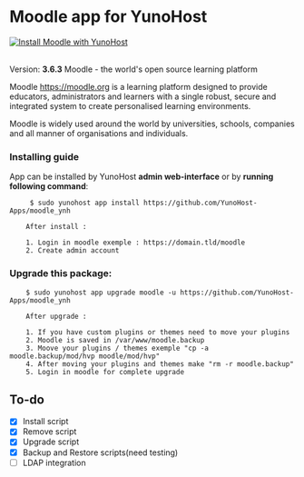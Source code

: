 # Moodle app for YunoHost
[![Install Moodle with YunoHost](https://install-app.yunohost.org/install-with-yunohost.png)](https://install-app.yunohost.org/?app=Moodle)<br><br>

Version: **3.6.3**
Moodle - the world's open source learning platform

Moodle <https://moodle.org> is a learning platform designed to provide
educators, administrators and learners with a single robust, secure and
integrated system to create personalised learning environments.

Moodle is widely used around the world by universities, schools, companies and
all manner of organisations and individuals.


### Installing guide

 App can be installed by YunoHost **admin web-interface** or by **running following command**:

         $ sudo yunohost app install https://github.com/YunoHost-Apps/moodle_ynh
         
        After install :
 
        1. Login in moodle exemple : https://domain.tld/moodle
        2. Create admin account

 
### Upgrade this package:

        $ sudo yunohost app upgrade moodle -u https://github.com/YunoHost-Apps/moodle_ynh
        
        After upgrade :
 
        1. If you have custom plugins or themes need to move your plugins
        2. Moodle is saved in /var/www/moodle.backup
        3. Moove your plugins / themes exemple "cp -a  moodle.backup/mod/hvp moodle/mod/hvp"
        4. After moving your plugins and themes make "rm -r moodle.backup"
        5. Login in moodle for complete upgrade

## To-do
- [X] Install script
- [X] Remove script
- [x] Upgrade script
- [X] Backup and Restore scripts(need testing)
- [ ] LDAP integration
